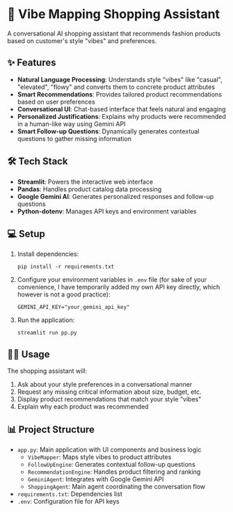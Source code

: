 # 🌟 Vibe Mapping Shopping Assistant

A conversational AI shopping assistant that recommends fashion products based on customer's style "vibes" and preferences.

## ✨ Features

- **Natural Language Processing**: Understands style "vibes" like "casual", "elevated", "flowy" and converts them to concrete product attributes
- **Smart Recommendations**: Provides tailored product recommendations based on user preferences
- **Conversational UI**: Chat-based interface that feels natural and engaging
- **Personalized Justifications**: Explains why products were recommended in a human-like way using Gemini API
- **Smart Follow-up Questions**: Dynamically generates contextual questions to gather missing information

## 🛠️ Tech Stack

- **Streamlit**: Powers the interactive web interface
- **Pandas**: Handles product catalog data processing
- **Google Gemini AI**: Generates personalized responses and follow-up questions
- **Python-dotenv**: Manages API keys and environment variables

## 💻 Setup

1. Install dependencies:
   ```
   pip install -r requirements.txt
   ```

2. Configure your environment variables in `.env` file (for sake of your convenience, I have temporarily added my own API key directly, which however is not a good practice):
   ```
   GEMINI_API_KEY="your_gemini_api_key"
   ```

3. Run the application:
   ```
   streamlit run pp.py
   ```

## 👩‍💻 Usage

The shopping assistant will:
1. Ask about your style preferences in a conversational manner
2. Request any missing critical information about size, budget, etc.
3. Display product recommendations that match your style "vibes"
4. Explain why each product was recommended

## 📊 Project Structure

- `app.py`: Main application with UI components and business logic
  - `VibeMapper`: Maps style vibes to product attributes
  - `FollowUpEngine`: Generates contextual follow-up questions
  - `RecommendationEngine`: Handles product filtering and ranking
  - `GeminiAgent`: Integrates with Google Gemini API
  - `ShoppingAgent`: Main agent coordinating the conversation flow
- `requirements.txt`: Dependencies list
- `.env`: Configuration file for API keys